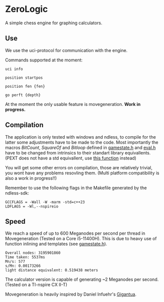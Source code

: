 # ZeroLogic

A simple chess engine for graphing calculators.

## Use

We use the uci-protocol for communication with the engine.

Commands supported at the moment:
```
uci info
```
```
position startpos
```
```
position fen {fen}
```
```
go perft {depth}
```

At the moment the only usable feature is movegeneration. **Work in progress.**

## Compilation

The application is only tested with windows and ndless, to compile for the latter some adjustments have to be made to the code. 
Most importantly the macros *BitCount*, *SquareOf* and *Bitloop* defined in [gamestate.h](src/gamestate.h) and [eval.h](src/eval.h) have to be changed from intrinsics to their standart library equivallents.
(PEXT does not have a std equivallent, use [this function](https://stackoverflow.com/a/21159523) instead) 

You will get some other errors on compilation, those are relatively trivial, you wont have any problems resovling them. (Multi platform compatibility is also a work in progress!!)

Remember to use the following flags in the Makefile generated by the ndless-sdk:
```
GCCFLAGS = -Wall -W -marm -std=c++23
LDFLAGS = -Wl,--nspireio
```

## Speed

We reach a speed of up to 600 Meganodes per second per thread in Movegeneration (Tested on a Core i5-11400H). This is due to heavy use of function inlining and templates (see [gamestate.h](src/gamestate.h)).
```
Overall nodes: 3195901860
Time taken: 5537ms
Mn/s: 577
s/Mn: 0.00173266
light distance equivalent: 0.519438 meters
```

The calculator version is capable of generating ~2 Meganodes per second. (Tested on a TI-nspire CX II-T)

Movegeneration is heavily inspired by Daniel Infuehr's [Gigantua](https://github.com/Gigantua/Gigantua/tree/2e82933789af6d83e7bfa2500b3de92e1698ddff).
